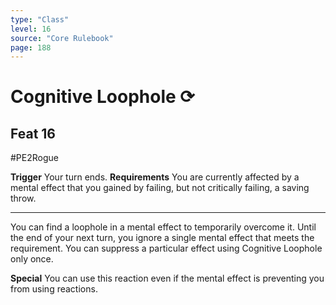 ```yaml
---
type: "Class"
level: 16
source: "Core Rulebook"
page: 188
---
```

# Cognitive Loophole ⟳
## Feat 16
#PE2Rogue

**Trigger** Your turn ends.
**Requirements** You are currently affected by a mental effect that you gained by failing, but not critically failing, a saving throw.

---
You can find a loophole in a mental effect to temporarily overcome it. Until the end of your next turn, you ignore a single mental effect that meets the requirement. You can suppress a particular effect using Cognitive Loophole only once.

**Special** You can use this reaction even if the mental effect is preventing you from using reactions.